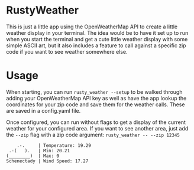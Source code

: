 # RustyWeather

This is just a little app using the OpenWeatherMap API to create a little weather display in your terminal. The idea would be to have it set up to run when you start the terminal and get a cute little weather display with some simple ASCII art, but it also includes a feature to call against a specific zip code if you want to see weather somewhere else. 

# Usage

When starting, you can run `rusty_weather --setup` to be walked through adding your OpenWeatherMap API key as well as have the app lookup the coordinates for your zip code and save them for the weather calls. These are saved in a config.yaml file. 

Once configured, you can run without flags to get a display of the current weather for your configured area. If you want to see another area, just add the `--zip` flag with a zip code argument: `rusty_weather -- --zip 12345`

```
    .-.     | Temperature: 19.29
 .-(   ).   | Min: 20.21
(________)  | Max: 0
Schenectady | Wind Speed: 17.27
```
